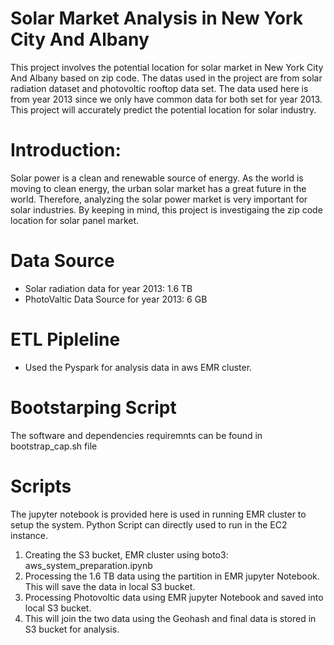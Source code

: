 # Solar Market Analysis in New York City And Albany
This project involves the potential location for solar market in New York City And Albany based on zip code. The datas used in the project are from solar radiation dataset and photovoltic rooftop data set. The data used here is from year 2013 since we only have common data for both set for year 2013. This project will accurately predict the potential location for solar industry.

# Introduction: 
Solar power is a clean and  renewable source of energy. As the world is moving to clean energy, the urban solar market has a great future in the world.
Therefore, analyzing the solar power market  is very important for solar industries. By keeping in mind, this project is investigaing the zip code location for  solar panel market.

# Data Source 
- Solar radiation data for year 2013: 1.6 TB
- PhotoValtic Data Source for year 2013: 6 GB

# ETL Pipleline
- Used the Pyspark for analysis data in aws EMR cluster.

# Bootstarping Script
The software and dependencies requiremnts can be found in bootstrap_cap.sh file

# Scripts
The jupyter notebook is provided here is used  in running  EMR cluster to setup the system.
Python Script can directly used to run in the EC2 instance.
1. Creating the S3 bucket, EMR cluster using boto3: aws_system_preparation.ipynb
2. Processing the 1.6 TB data using the partition in EMR jupyter Notebook. This will save the data in local S3 bucket.
3. Processing Photovoltic data using EMR jupyter Notebook and saved into local S3 bucket.
4. This will join the two data using the Geohash and final data is stored in S3 bucket for analysis.

